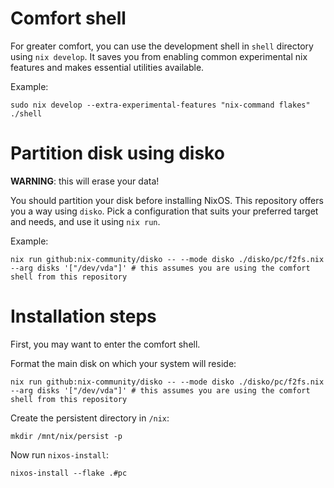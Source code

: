 # Comfort shell

For greater comfort, you can use the development shell in `shell` directory using `nix develop`.
It saves you from enabling common experimental nix features and makes essential utilities available.

Example:
```
sudo nix develop --extra-experimental-features "nix-command flakes" ./shell
```

# Partition disk using disko
**WARNING**: this will erase your data!

You should partition your disk before installing NixOS. This repository offers you a way using `disko`.
Pick a configuration that suits your preferred target and needs, and use it using `nix run`.

Example:
```
nix run github:nix-community/disko -- --mode disko ./disko/pc/f2fs.nix  --arg disks '["/dev/vda"]' # this assumes you are using the comfort shell from this repository
```

# Installation steps
First, you may want to enter the comfort shell.

Format the main disk on which your system will reside:
```
nix run github:nix-community/disko -- --mode disko ./disko/pc/f2fs.nix  --arg disks '["/dev/vda"]' # this assumes you are using the comfort shell from this repository
```

Create the persistent directory in `/nix`:

```
mkdir /mnt/nix/persist -p
```

Now run `nixos-install`:
```
nixos-install --flake .#pc
```
